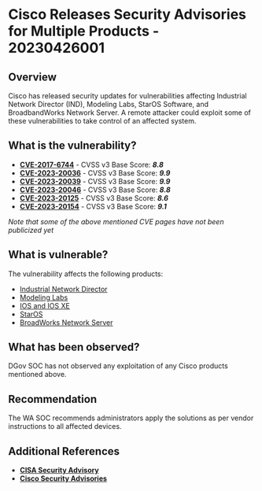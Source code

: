 # Cisco Releases Security Advisories for Multiple Products - 20230426001

## Overview

Cisco has released security updates for vulnerabilities affecting Industrial Network Director (IND), Modeling Labs, StarOS Software, and BroadbandWorks Network Server. A remote attacker could exploit some of these vulnerabilities to take control of an affected system.

## What is the vulnerability?

* [**CVE-2017-6744**](https://cve.mitre.org/cgi-bin/cvename.cgi?name=CVE-2017-6744) - CVSS v3 Base Score: ***8.8***
* [**CVE-2023-20036**](https://cve.mitre.org/cgi-bin/cvename.cgi?name=CVE-2023-20036) - CVSS v3 Base Score: ***9.9***
* [**CVE-2023-20039**](https://cve.mitre.org/cgi-bin/cvename.cgi?name=CVE-2023-20039) - CVSS v3 Base Score: ***9.9***
* [**CVE-2023-20046**](https://cve.mitre.org/cgi-bin/cvename.cgi?name=CVE-2023-20046) - CVSS v3 Base Score: ***8.8***
* [**CVE-2023-20125**](https://cve.mitre.org/cgi-bin/cvename.cgi?name=CVE-2023-20125) - CVSS v3 Base Score: ***8.6***
* [**CVE-2023-20154**](https://cve.mitre.org/cgi-bin/cvename.cgi?name=CVE-2023-20154) - CVSS v3 Base Score: ***9.1***

*Note that some of the above mentioned CVE pages have not been publicized yet*

## What is vulnerable?

The vulnerability affects the following products:

* [Industrial Network Director](https://sec.cloudapps.cisco.com/security/center/content/CiscoSecurityAdvisory/cisco-sa-ind-CAeLFk6V "Cisco Industrial Network Director Vulnerabilities")
* [Modeling Labs](https://sec.cloudapps.cisco.com/security/center/content/CiscoSecurityAdvisory/cisco-sa-cml-auth-bypass-4fUCCeG5 "Cisco Modeling Labs External Authentication Bypass Vulnerability")
* [IOS and IOS XE](https://sec.cloudapps.cisco.com/security/center/content/CiscoSecurityAdvisory/cisco-sa-20170629-snmp "SNMP Remote Code Execution Vulnerabilities in Cisco IOS and IOS XE Software")
* [StarOS](https://sec.cloudapps.cisco.com/security/center/content/CiscoSecurityAdvisory/cisco-sa-staros-ssh-privesc-BmWeJC3h "Cisco StarOS Software Key-Based SSH Authentication Privilege Escalation Vulnerability")
* [BroadWorks Network Server](https://sec.cloudapps.cisco.com/security/center/content/CiscoSecurityAdvisory/cisco-sa-bw-tcp-dos-KEdJCxLs "Cisco BroadWorks Network Server TCP Denial of Service Vulnerability")

## What has been observed?

DGov SOC has not observed any exploitation of any Cisco products mentioned above.

## Recommendation

The WA SOC recommends administrators apply the solutions as per vendor instructions to all affected devices.

## Additional References

* [**CISA Security Advisory**](https://www.cisa.gov/news-events/alerts/2023/04/21/cisco-releases-security-advisories-multiple-products)
* [**Cisco Security Advisories**](https://sec.cloudapps.cisco.com/security/center/publicationListing.x)
